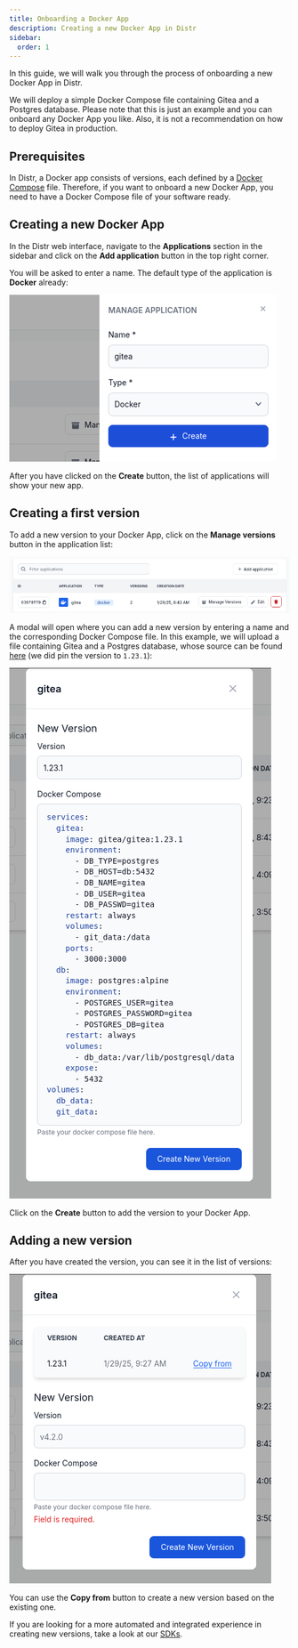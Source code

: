 ```yaml
---
title: Onboarding a Docker App
description: Creating a new Docker App in Distr
sidebar:
  order: 1
---
```


In this guide, we will walk you through the process of onboarding a new Docker App in Distr.

We will deploy a simple Docker Compose file containing Gitea and a Postgres database. 
Please note that this is just an example and you can onboard any Docker App you like. Also, it is not a recommendation on how to deploy Gitea in production.

## Prerequisites

In Distr, a Docker app consists of versions, each defined by a [Docker Compose](https://docs.docker.com/compose/) file.
Therefore, if you want to onboard a new Docker App, you need to have a Docker Compose file of your software ready.

## Creating a new Docker App

In the Distr web interface, navigate to the **Applications** section in the sidebar and click on the **Add application** button in the top right corner.

You will be asked to enter a name. The default type of the application is **Docker** already:

![Add application](../../../../assets/docs/guides/docker_add_application.png)

After you have clicked on the **Create** button, the list of applications will show your new app.

## Creating a first version

To add a new version to your Docker App, click on the **Manage versions** button in the application list:

![Manage versions](../../../../assets/docs/guides/docker_manage_versions.png)

A modal will open where you can add a new version by entering a name and the corresponding Docker Compose file. 
In this example, we will upload a file containing Gitea and a Postgres database, 
whose source can be found [here](https://github.com/docker/awesome-compose/blob/master/gitea-postgres/compose.yaml) (we did pin the version to `1.23.1`): 

![Add version](../../../../assets/docs/guides/docker_add_version.png)

Click on the **Create** button to add the version to your Docker App.

## Adding a new version

After you have created the version, you can see it in the list of versions:

![Version list](../../../../assets/docs/guides/docker_manage_versions_copy.png)

You can use the **Copy from** button to create a new version based on the existing one.

If you are looking for a more automated and integrated experience in creating new versions, take a look at our [SDKs](/docs/integrations/sdk).
